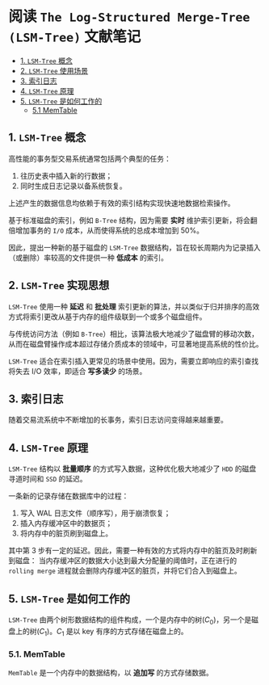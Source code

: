 # 阅读 `The Log-Structured Merge-Tree (LSM-Tree)` 文献笔记

- [1. `LSM-Tree` 概念](#1-lsm-tree-概念)
- [2. `LSM-Tree` 使用场景](#2-lsm-tree-使用场景)
- [3. 索引日志](#3-索引日志)
- [4. `LSM-Tree` 原理](#4-lsm-tree-原理)
- [5. `LSM-Tree` 是如何工作的](#5-lsm-tree-是如何工作的)
  - [5.1 MemTable](#51-memtable)


## 1. `LSM-Tree` 概念

高性能的事务型交易系统通常包括两个典型的任务：

1. 往历史表中插入新的行数据；
2. 同时生成日志记录以备系统恢复。

上述产生的数据信息均依赖于有效的索引结构实现快速地数据检索操作。

基于标准磁盘的索引，例如 `B-Tree` 结构，因为需要 **实时** 维护索引更新，将会翻倍增加事务的 `I/O` 成本，从而使得系统的总成本增加到 50%。

因此，提出一种新的基于磁盘的 `LSM-Tree` 数据结构，旨在较长周期内为记录插入（或删除）率较高的文件提供一种 **低成本** 的索引。

## 2. `LSM-Tree` 实现思想

`LSM-Tree` 使用一种 **延迟** 和 **批处理** 索引更新的算法，并以类似于归并排序的高效方式将索引更改从基于内存的组件级联到一个或多个磁盘组件。

与传统访问方法（例如 `B-Tree`）相比，该算法极大地减少了磁盘臂的移动次数，从而在磁盘臂操作成本超过存储介质成本的领域中，可显著地提高系统的性价比。

`LSM-Tree` 适合在索引插入更常见的场景中使用。因为，需要立即响应的索引查找将失去 I/O 效率，即适合 **写多读少** 的场景。

## 3. 索引日志

随着交易流系统中不断增加的长事务，索引日志访问变得越来越重要。

## 4. `LSM-Tree` 原理

`LSM-Tree` 结构以 **批量顺序** 的方式写入数据，这种优化极大地减少了 `HDD` 的磁盘寻道时间和 `SSD` 的延迟。

一条新的记录存储在数据库中的过程：

1. 写入 WAL 日志文件（顺序写），用于崩溃恢复；
2. 插入内存缓冲区中的数据页；
3. 将内存中的脏页刷到磁盘上。

其中第 3 步有一定的延迟。因此，需要一种有效的方式将内存中的脏页及时刷新到磁盘：
当内存缓冲区的数据大小达到最大分配量的阈值时，正在进行的 `rolling merge` 进程就会删除内存缓冲区的脏页，并将它们合入到磁盘上。

## 5. `LSM-Tree` 是如何工作的

`LSM-Tree` 由两个树形数据结构的组件构成，一个是内存中的树($C_0$)，另一个是磁盘上的树($C_1$)。$C_1$ 是以 key 有序的方式存储在磁盘上的。

### 5.1. MemTable

`MemTable` 是一个内存中的数据结构，以 **追加写** 的方式存储数据。

